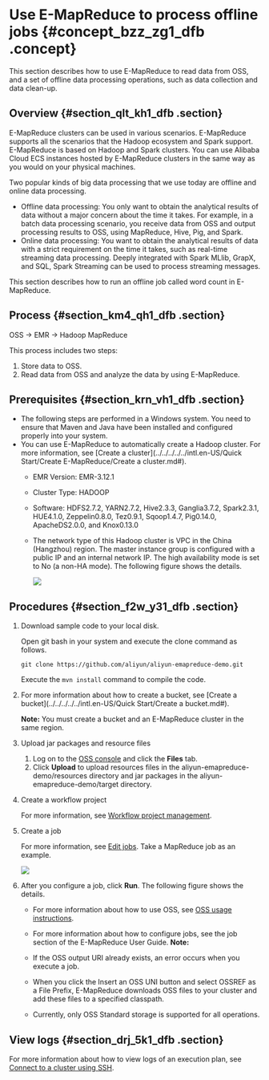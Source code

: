 # Use E-MapReduce to process offline jobs {#concept_bzz_zg1_dfb .concept}

This section describes how to use E-MapReduce to read data from OSS, and a set of offline data processing operations, such as data collection and data clean-up.

## Overview {#section_qlt_kh1_dfb .section}

E-MapReduce clusters can be used in various scenarios. E-MapReduce supports all the scenarios that the Hadoop ecosystem and Spark support. E-MapReduce is based on Hadoop and Spark clusters. You can use Alibaba Cloud ECS instances hosted by E-MapReduce clusters in the same way as you would on your physical machines.

Two popular kinds of big data processing that we use today are offline and online data processing.

-   Offline data processing: You only want to obtain the analytical results of data without a major concern about the time it takes. For example, in a batch data processing scenario, you receive data from OSS and output processing results to OSS, using MapReduce, Hive, Pig, and Spark.
-   Online data processing: You want to obtain the analytical results of data with a strict requirement on the time it takes, such as real-time streaming data processing. Deeply integrated with Spark MLlib, GrapX, and SQL, Spark Streaming can be used to process streaming messages.

This section describes how to run an offline job called word count in E-MapReduce.

## Process {#section_km4_qh1_dfb .section}

OSS -\> EMR -\> Hadoop MapReduce

This process includes two steps:

1.  Store data to OSS.
2.  Read data from OSS and analyze the data by using E-MapReduce.

## Prerequisites {#section_krn_vh1_dfb .section}

-   The following steps are performed in a Windows system. You need to ensure that Maven and Java have been installed and configured properly into your system.
-   You can use E-MapReduce to automatically create a Hadoop cluster. For more information, see [Create a cluster](../../../../../intl.en-US/Quick Start/Create E-MapReduce/Create a cluster.md#).
    -   EMR Version: EMR-3.12.1
    -   Cluster Type: HADOOP
    -   Software: HDFS2.7.2, YARN2.7.2, Hive2.3.3, Ganglia3.7.2, Spark2.3.1, HUE4.1.0, Zeppelin0.8.0, Tez0.9.1, Sqoop1.4.7, Pig0.14.0, ApacheDS2.0.0, and Knox0.13.0
    -   The network type of this Hadoop cluster is VPC in the China \(Hangzhou\) region. The master instance group is configured with a public IP and an internal network IP. The high availability mode is set to No \(a non-HA mode\). The following figure shows the details.

        ![](http://static-aliyun-doc.oss-cn-hangzhou.aliyuncs.com/assets/img/21330/154840884111874_en-US.png)


## Procedures {#section_f2w_y31_dfb .section}

1.  Download sample code to your local disk.

    Open git bash in your system and execute the clone command as follows.

    ```
    git clone https://github.com/aliyun/aliyun-emapreduce-demo.git
    ```

    Execute the `mvn install` command to compile the code.

2.  For more information about how to create a bucket, see [Create a bucket](../../../../../intl.en-US/Quick Start/Create a bucket.md#).

    **Note:** You must create a bucket and an E-MapReduce cluster in the same region.

3.  Upload jar packages and resource files
    1.  Log on to the [OSS console](https://oss.console.aliyun.com) and click the **Files** tab.
    2.  Click **Upload** to upload resources files in the aliyun-emapreduce-demo/resources directory and jar packages in the aliyun-emapreduce-demo/target directory.
4.  Create a workflow project

    For more information, see [Workflow project management](../DNemapreduce1876943/EN-US_TP_17961.dita#concept_rqw_qz2_z2b).

5.  Create a job

    For more information, see [Edit jobs](../DNemapreduce1876943/EN-US_TP_17962.dita#concept_iny_t1f_z2b). Take a MapReduce job as an example.

    ![](http://static-aliyun-doc.oss-cn-hangzhou.aliyuncs.com/assets/img/21330/154840884111891_en-US.jpg)

6.  After you configure a job, click **Run**. The following figure shows the details.

    -   For more information about how to use OSS, see [OSS usage instructions](https://www.alibabacloud.com/help/zh/doc-detail/42799.html?spm=a2c5t.11065259.1996646101.searchclickresult.63fc71f3FgiO9g).
    -   For more information about how to configure jobs, see the job section of the E-MapReduce User Guide.
    **Note:** 

    -   If the OSS output URI already exists, an error occurs when you execute a job.
    -   When you click the Insert an OSS UNI button and select OSSREF as a File Prefix, E-MapReduce downloads OSS files to your cluster and add these files to a specified classpath.
    -   Currently, only OSS Standard storage is supported for all operations.

## View logs {#section_drj_5k1_dfb .section}

For more information about how to view logs of an execution plan, see [Connect to a cluster using SSH](../DNemapreduce1876943/EN-US_TP_17923.dita#concept_sns_sww_y2b).

